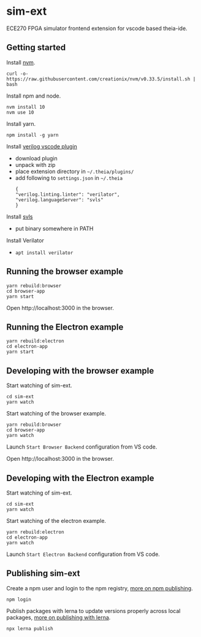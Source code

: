 # sim-ext
ECE270 FPGA simulator frontend extension for vscode based theia-ide.

## Getting started

Install [nvm](https://github.com/creationix/nvm#install-script).

    curl -o- https://raw.githubusercontent.com/creationix/nvm/v0.33.5/install.sh | bash

Install npm and node.

    nvm install 10
    nvm use 10

Install yarn.

    npm install -g yarn

Install [verilog vscode plugin](https://marketplace.visualstudio.com/items?itemName=mshr-h.VerilogHDL)
 - download plugin
 - unpack with zip
 - place extension directory in `~/.theia/plugins/`
 - add following to `settings.json` in `~/.theia`
    ```
    {
    "verilog.linting.linter": "verilator",
    "verilog.languageServer": "svls"
    }
    ```


Install [svls](https://github.com/dalance/svls)
 - put binary somewhere in PATH

Install Verilator
 - `apt install verilator`

## Running the browser example

    yarn rebuild:browser
    cd browser-app
    yarn start

Open http://localhost:3000 in the browser.

## Running the Electron example

    yarn rebuild:electron
    cd electron-app
    yarn start

## Developing with the browser example

Start watching of sim-ext.

    cd sim-ext
    yarn watch

Start watching of the browser example.

    yarn rebuild:browser
    cd browser-app
    yarn watch

Launch `Start Browser Backend` configuration from VS code.

Open http://localhost:3000 in the browser.

## Developing with the Electron example

Start watching of sim-ext.

    cd sim-ext
    yarn watch

Start watching of the electron example.

    yarn rebuild:electron
    cd electron-app
    yarn watch

Launch `Start Electron Backend` configuration from VS code.

## Publishing sim-ext

Create a npm user and login to the npm registry, [more on npm publishing](https://docs.npmjs.com/getting-started/publishing-npm-packages).

    npm login

Publish packages with lerna to update versions properly across local packages, [more on publishing with lerna](https://github.com/lerna/lerna#publish).

    npx lerna publish
